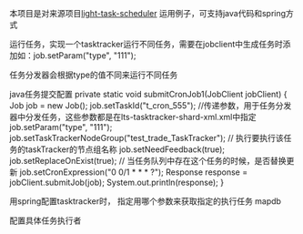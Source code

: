 本项目是对来源项目[light-task-scheduler](https://github.com/ltsopensource/light-task-scheduler) 运用例子，可支持java代码和spring方式

运行任务，实现一个tasktracker运行不同任务，需要在jobclient中生成任务时添加如：job.setParam("type", "111");

任务分发器会根据type的值不同来运行不同任务

java任务提交配置
 private static void submitCronJob1(JobClient jobClient) {
        Job job = new Job();
        job.setTaskId("t_cron_555");
        //传递参数，用于任务分发器中分发任务，这些参数都是在lts-tasktracker-shard-xml.xml中指定
        job.setParam("type", "111");
        job.setTaskTrackerNodeGroup("test_trade_TaskTracker");      // 执行要执行该任务的taskTracker的节点组名称
        job.setNeedFeedback(true);
        job.setReplaceOnExist(true);        // 当任务队列中存在这个任务的时候，是否替换更新
        job.setCronExpression("0 0/1 * * * ?");
        Response response = jobClient.submitJob(job);
        System.out.println(response);
    }
    
用spring配置tasktracker时， <property name="shardField" value="type"/> 指定用哪个参数来获取指定的执行任务
<bean id="taskTracker" class="com.github.ltsopensource.spring.TaskTrackerAnnotationFactoryBean" init-method="start">
        <!-- 使用JobRunnerItem注解一定要使用 JobDispatcher -->
        <!-- 任务调度类 -->
        <property name="jobRunnerClass" value="com.github.ltsopensource.spring.tasktracker.JobDispatcher"/>
        <!-- 如果指定为taskId, 取job.getTaskId() , 否则从 job.getParam("shardField") -->
        <!-- 指定 job.setParam("type", "111"); 任务分发器通过type参数获取值来找到具体的执行者，任务标识在下面任务配置类中配置 -->
        <property name="shardField" value="type"/>
        <property name="bizLoggerLevel" value="INFO"/>
        <property name="clusterName" value="test_cluster"/>
        <property name="registryAddress" value="zookeeper://127.0.0.1:2181"/>
        <property name="nodeGroup" value="test_trade_TaskTracker"/>
        <property name="workThreads" value="64"/>
        <property name="configs">
            <props>
                <prop key="job.fail.store">mapdb</prop>
            </props>
        </property>
    </bean>
    
    
配置具体任务执行者
<bean id="xmlJobScheduler" class="org.lts.tasktracker.springxml.XmlJobScheduler"></bean>

<bean class="com.github.ltsopensource.spring.tasktracker.MethodInvokingJobRunner">
    <property name="targetObject" ref="xmlJobScheduler"/>
    <property name="targetMethod" value="runJob2"/>
    <!-- job.setParam("type", "222"); 任务提交时指定值，用于查找对应的任务执行者 -->
    <property name="shardValue" value="222"/>
</bean>



